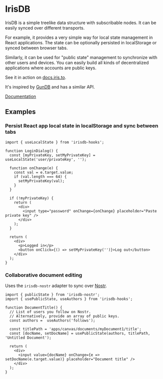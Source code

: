 IrisDB
======
IrisDB is a simple treelike data structure with subscribable nodes. It can be easily synced over different transports.
 
For example, it provides a very simple way for local state management in React applications. The state can be optionally persisted in localStorage or synced between browser tabs.

Similarly, it can be used for "public state" management to synchronize with other users and devices. You can easily build all kinds of decentralized applications where accounts are public keys.

See it in action on [docs.iris.to](https://docs.iris.to/).

It's inspired by [GunDB](https://github.com/amark/gun) and has a similar API.

[Documentation](https://docs.iris.to/irisdb/)

## Examples

### Persist React app local state in localStorage and sync between tabs

```tsx
import { useLocalState } from 'irisdb-hooks';

function LoginDialog() {
  const [myPrivateKey, setMyPrivateKey] = useLocalState('user/privateKey', '');
  
  function onChange(e) {
    const val = e.target.value;
    if (val.length === 64) {
      setMyPrivateKey(val);
    }
  }

  if (!myPrivateKey) {
    return (
      <div>
        <input type="password" onChange={onChange} placeholder="Paste private key" />
      </div>
    );
  }
    
  return (
    <div>
      <p>Logged in</p>
      <button onClick={() => setMyPrivateKey('')}>Log out</button>
    </div>
  );
}
```


### Collaborative document editing

Uses the `irisdb-nostr` adapter to sync over [Nostr](https://nostr.com).

```tsx
import { publicState } from 'irisdb-nostr';
import { usePublicState, useAuthors } from 'irisdb-hooks';

function DocumentTitle() {
  // List of users you follow on Nostr.
  // Alternatively, provide an array of public keys.
  const authors =  useAuthors('follows');
  
  const titlePath = 'apps/canvas/documents/myDocument1/title';
  const [docName, setDocName] = usePublicState(authors, titlePath, 'Untitled Document');
    
  return (
    <div>
      <input value={docName} onChange={e => setDocName(e.target.value)} placeholder="Document title" />
    </div>
  );
}
```